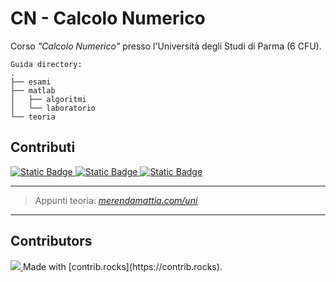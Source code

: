 # CN - Calcolo Numerico
Corso _"Calcolo Numerico"_ presso l'Università degli Studi di Parma (6 CFU).  
```
Guida directory:
.
├── esami
├── matlab
│	├── algoritmi
│ 	└── laboratorio
└── teoria
```

## Contributi
<a target="_blank" href="https://paypal.me/manueldiagostino?country.x=IT&locale.x=it_IT">
    <img alt="Static Badge" src="https://img.shields.io/badge/%40manueldiagostino-3558C1?style=flat&logo=paypal&link=https%3A%2F%2Fpaypal.me%2Fmanueldiagostino%3Fcountry.x%3DIT%26locale.x%3Dit_IT">
</a>
<a target="_blank" href="https://paypal.me/SimoColli?country.x=IT&locale.x=it_IT">
    <img alt="Static Badge" src="https://img.shields.io/badge/%40simonecolli-3558C1?style=flat&logo=paypal&link=https%3A%2F%2Fpaypal.me%SimoColli%3Fcountry.x%3DIT%26locale.x%3Dit_IT">
</a>
<a target="_blank" href="https://paypal.me/merendasaveriomattia?country.x=IT&locale.x=it_IT">
    <img alt="Static Badge" src="https://img.shields.io/badge/%40merendamattia-3558C1?style=flat&logo=paypal&link=https%3A%2F%2Fpaypal.me%merendasaveriomattia%3Fcountry.x%3DIT%26locale.x%3Dit_IT">
</a>


---

> Appunti teoria: _[merendamattia.com/uni](https://www.merendamattia.com/uni.html)_

---

## Contributors
<a href="https://github.com/unipr-org/CN/graphs/contributors">
  <img src="https://contrib.rocks/image?repo=unipr-org/CN" />
</a>
Made with [contrib.rocks](https://contrib.rocks).
